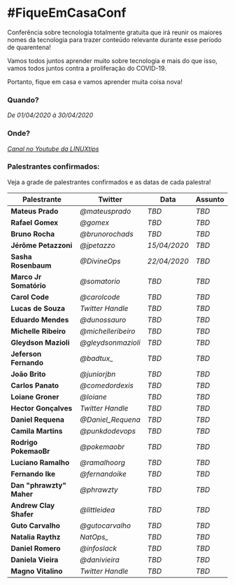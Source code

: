 # #FiqueEmCasaConf

Conferência sobre tecnologia totalmente gratuita que irá reunir os maiores nomes da tecnologia para trazer conteúdo relevante durante esse período de quarentena!

Vamos todos juntos aprender muito sobre tecnologia e mais do que isso, vamos todos juntos contra a proliferação do COVID-19.

Portanto, fique em casa e vamos aprender muita coisa nova!

### Quando? 
*De 01/04/2020 à 30/04/2020*


### Onde?
*[Canal no Youtube da LINUXtips](https://youtube.com/linuxtips)*


### Palestrantes confirmados:
Veja a grade de palestrantes confirmados e as datas de cada palestra!

Palestrante | Twitter | Data | Assunto
--- | --- | --- | --
**Mateus Prado** | *@mateusprado* | *TBD* | *TBD*
**Rafael Gomex** | *@gomex* | *TBD* | *TBD* 
**Bruno Rocha** | *@brunorochads* | *TBD* | *TBD* 
**Jérôme Petazzoni** | *@jpetazzo* | *15/04/2020* | *TBD* 
**Sasha Rosenbaum** | *@DivineOps* | *22/04/2020* | *TBD* 
**Marco Jr Somatório** | *@somatorio* | *TBD* | *TBD* 
**Carol Code** | *@carolcode* | *TBD* | *TBD* 
**Lucas de Souza** | *Twitter Handle* | *TBD* | *TBD* 
**Eduardo Mendes** | *@dunossauro* | *TBD* | *TBD* 
**Michelle Ribeiro** | *@michelleribeiro* | *TBD* | *TBD* 
**Gleydson Mazioli** | *@gleydsonmazioli* | *TBD* | *TBD* 
**Jeferson Fernando** | *@badtux_* | *TBD* | *TBD* 
**João Brito** | *@juniorjbn* | *TBD* | *TBD* 
**Carlos Panato** | *@comedordexis* | *TBD* | *TBD* 
**Loiane Groner** | *@loiane* | *TBD* | *TBD* 
**Hector Gonçalves** | *Twitter Handle* | *TBD* | *TBD* 
**Daniel Requena** | *@Daniel_Requena* | *TBD* | *TBD* 
**Camila Martins** | *@punkdodevops* | *TBD* | *TBD* 
**Rodrigo PokemaoBr** | *@pokemaobr* | *TBD* | *TBD* 
**Luciano Ramalho** | *@ramalhoorg* | *TBD* | *TBD* 
**Fernando Ike** | *@fernandoike* | *TBD* | *TBD* 
**Dan "phrawzty" Maher** | *@phrawzty* | *TBD* | *TBD* 
**Andrew Clay Shafer** | *@littleidea* | *TBD* | *TBD*
**Guto Carvalho** | *@gutocarvalho* | *TBD* | *TBD*
**Natalia Raythz** | *NatOps_* | *TBD* | *TBD*
**Daniel Romero** | *@infoslack* | *TBD* | *TBD*
**Daniela Vieira** | *@danivieira* | *TBD* | *TBD* 
**Magno Vitalino** | *Twitter Handle* | *TBD* | *TBD*
